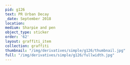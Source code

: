 ```yaml
---
pid: g126
text: PR Urban Decay
_date: September 2018
location: 
medium: Sharpie and pen
object_type: sticker
order: '62'
layout: graffiti_item
collection: graffiti
thumbnail: "/img/derivatives/simple/g126/thumbnail.jpg"
full: "/img/derivatives/simple/g126/fullwidth.jpg"
---
```

